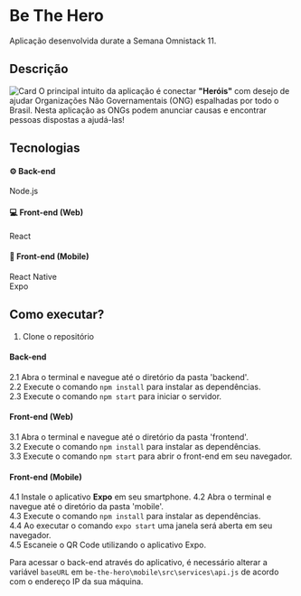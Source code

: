 # Be The Hero

Aplicação desenvolvida durate a Semana Omnistack 11.

## Descrição
![Card](../assets/card.png)
O principal intuito da aplicação é conectar <b>"Heróis"</b> com desejo de ajudar Organizações Não Governamentais (ONG) espalhadas por todo o Brasil.
Nesta aplicação as ONGs podem anunciar causas e encontrar pessoas dispostas a ajudá-las!

## Tecnologias
#### ⚙️ Back-end 
Node.js

#### 💻 Front-end (Web)
React

#### 📱 Front-end (Mobile)
React Native <br />
Expo <br />

## Como executar?
1. Clone o repositório
#### Back-end
2.1 Abra o terminal e navegue até o diretório da pasta 'backend'. <br />
2.2 Execute o comando ```npm install``` para instalar as dependências. <br />
2.3 Execute o comando ```npm start``` para iniciar o servidor. <br />
#### Front-end (Web)
3.1 Abra o terminal e navegue até o diretório da pasta 'frontend'. <br />
3.2 Execute o comando ```npm install``` para instalar as dependências. <br />
3.3 Execute o comando ```npm start``` para abrir o front-end em seu navegador. <br />

#### Front-end (Mobile)
4.1 Instale o aplicativo <b>Expo</b> em seu smartphone.
4.2 Abra o terminal e navegue até o diretório da pasta 'mobile'. <br />
4.3 Execute o comando ```npm install``` para instalar as dependências. <br />
4.4 Ao executar o comando ```expo start``` uma janela será aberta em seu navegador. <br />
4.5 Escaneie o QR Code utilizando o aplicativo Expo. <br />

Para acessar o back-end através do aplicativo, é necessário alterar a variável ```baseURL``` em  ```be-the-hero\mobile\src\services\api.js``` de acordo com o endereço IP da sua máquina.
